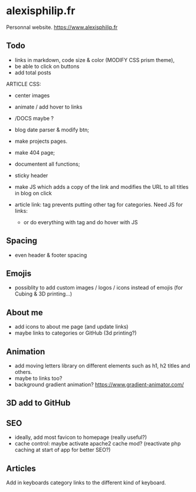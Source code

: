 # alexisphilip.fr

Personnal website. https://www.alexisphilip.fr

## Todo

- links in markdown, code size & color (MODIFY CSS prism theme), 
- be able to click on buttons
- add total posts

ARTICLE CSS:
- center images
- animate / add hover to links

- /DOCS maybe ?
- blog date parser & modify btn;
- make projects pages.
- make 404 page;

- documentent all functions;
- sticky header
- make JS which adds a copy of the link and modifies the URL to all titles in blog on click
- article link: <a> tag prevents putting other <a> tag for categories. Need JS for links:
  - or do everything with <a> tag and do hover with JS
  
## Spacing
- even header & footer spacing
  
## Emojis
- possiblity to add custom images / logos / icons instead of emojis (for Cubing & 3D printing...)

## About me
- add icons to about me page (and update links)
- maybe links to categories or GitHub (3d printing?)

## Animation
- add moving letters library on different elements such as h1, h2 titles and others. 
- maybe to links too?
- background gradient animation?
  https://www.gradient-animator.com/

## 3D add to GitHub

## SEO
- ideally, add most favicon to homepage (really useful?)
- cache control: maybe activate apache2 cache mod? (reactivate php caching at start of app for better SEO?)

## Articles

Add in keyboards category links to the different kind of keyboard. 